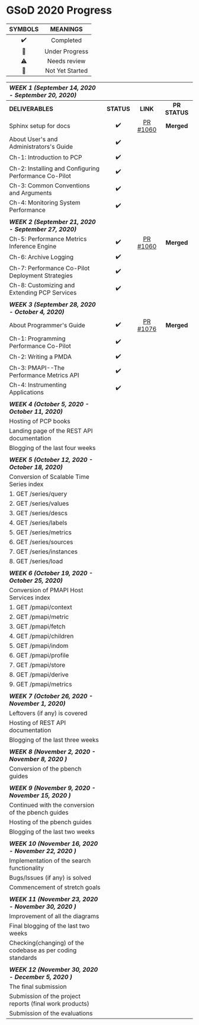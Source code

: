 # GSoD 2020 Progress

| SYMBOLS | MEANINGS |
|:-------:|:--------:|
| :heavy_check_mark: | Completed |
| :construction: | Under Progress |
| :warning: | Needs review |
| :red_circle: | Not Yet Started |




|   **_WEEK 1 (September 14, 2020 - September 20, 2020)_** |    |     |        |
|:---------------------------------|:---------------------:|:------------:|:-----------------:|
| **DELIVERABLES**               | **STATUS**            |  **LINK**  | **PR STATUS**   |
| Sphinx setup for docs            | :heavy_check_mark:    | [PR #1060](https://github.com/performancecopilot/pcp/pull/1060) | **Merged** |
| About User's and Administrators's Guide             | :heavy_check_mark:    |    |
| Ch-1: Introduction to PCP       | :heavy_check_mark: |
| Ch-2: Installing and Configuring Performance Co-Pilot | :heavy_check_mark: |
| Ch-3: Common Conventions and Arguments | :heavy_check_mark: |
| Ch-4: Monitoring System Performance | :heavy_check_mark: |
||||
|   **_WEEK 2 (September 21, 2020 - September 27, 2020)_** |    |    |   |
| Ch-5: Performance Metrics Inference Engine | :heavy_check_mark: | [PR #1060](https://github.com/performancecopilot/pcp/pull/1060) | **Merged** |
| Ch-6: Archive Logging | :heavy_check_mark: |
| Ch-7: Performance Co-Pilot Deployment Strategies | :heavy_check_mark: |
| Ch-8: Customizing and Extending PCP Services | :heavy_check_mark: |
| | | |
| **_WEEK 3 (September 28, 2020 - October 4, 2020)_** |    |    |   |
| About Programmer's Guide | :heavy_check_mark: | [PR #1076](https://github.com/performancecopilot/pcp/pull/1076) | **Merged** |
| Ch-1: Programming Performance Co-Pilot | :heavy_check_mark: |
| Ch-2: Writing a PMDA | :heavy_check_mark: |
| Ch-3: PMAPI--The Performance Metrics API | :heavy_check_mark: |
| Ch-4: Instrumenting Applications | :heavy_check_mark: |
| | | |
| **_WEEK 4 (October 5, 2020 - October 11, 2020)_** |    |    |   |
| Hosting of PCP books | | |
| Landing page of the REST API documentation |
| Blogging of the last four weeks | | |
| | | |
| **_WEEK 5 (October 12, 2020 - October 18, 2020)_** |    |    |   |
| Conversion of Scalable Time Series index |
| 1. GET /series/query|
| 2. GET /series/values |
| 3. GET /series/descs |
| 4. GET /series/labels |
| 5. GET /series/metrics |
| 6. GET /series/sources |
| 7. GET /series/instances |
| 8. GET /series/load |
| | | |
| **_WEEK 6 (October 19, 2020 - October 25, 2020)_** |    |    |   
| Conversion of PMAPI Host Services index |
| 1. GET /pmapi/context |
| 2. GET /pmapi/metric |
| 3. GET /pmapi/fetch |
| 4. GET /pmapi/children |
| 5. GET /pmapi/indom |
| 6. GET /pmapi/profile |
| 7. GET /pmapi/store |
| 8. GET /pmapi/derive |
| 9. GET /pmapi/metrics |
| | | |
| **_WEEK 7 (October 26, 2020 - November 1, 2020)_** |    |    |   |
| Leftovers (if any) is covered |
| Hosting of REST API documentation |
| Blogging of the last three weeks |
| | | |
| **_WEEK 8 (November 2, 2020 - November 8, 2020 )_** |    |    |   |
| Conversion of the pbench guides |
| | | |
| **_WEEK 9 (November 9, 2020 - November 15, 2020 )_** |    |    |   |
| Continued with the conversion of the pbench guides |
| Hosting of the pbench guides |
| Blogging of the last two weeks |
| | | |
| **_WEEK 10 (November 16, 2020 - November 22, 2020 )_** |    |    |   |
| Implementation of the search functionality |
| Bugs/Issues (if any) is solved |
| Commencement of stretch goals |
| | | |
| **_WEEK 11 (November 23, 2020 - November 30, 2020 )_** |    |    |   |
|Improvement of all the diagrams |
| Final blogging of the last two weeks |
| Checking(changing) of the codebase as per coding standards |
| | | |
| **_WEEK 12 (November 30, 2020 - December 5, 2020 )_** |    |    |   |
| The final submission |
| Submission of the project reports (final work products) |
| Submission of the evaluations |






















